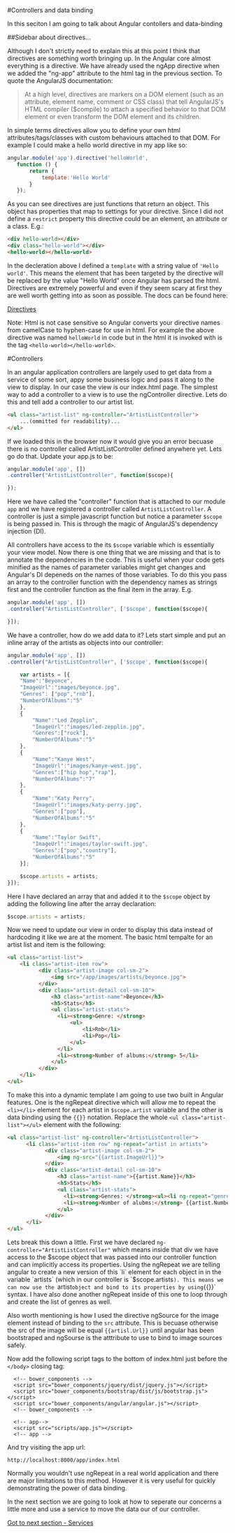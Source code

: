 #Controllers and data binding

In this seciton I am going to talk about Angular contollers and data-binding

##Sidebar about directives...

Although I don't strictly need to explain this at this point I think that directives are something worth bringing up. In the Angular core almost everything is a directive. We have already used the ngApp directive when we added the "ng-app" attribute to the html tag in the previous section. To quote the AngularJS documentation:

 >At a high level, directives are markers on a DOM element (such as an attribute, element name, comment or CSS class) that tell AngularJS's HTML compiler ($compile) to attach a specified behavior to that DOM element or even transform the DOM element and its children.

 In simple terms directives allow you to define your own html attributes/tags/classes with custom behaviours attached to that DOM. For example I could make a hello world directive in my app like so:

 ```javascript
angular.module('app').directive('helloWorld',
    function () {
        return {
            template:'Hello World'
        }
    });
 ```

As you can see directives are just functions that return an object. This object has properties that map to settings for your directive. Since I did not define a `restrict` property this directive could be an element, an attribute or a class. E.g.:

```html
<div hello-world></div>
<div class="hello-world"></div>
<hello-world></hello-world>
```

In the decleration above I defined a `template` with a string value of `'Hello world'`. This means the element that has been targeted by the directive will be replaced by the value "Hello World" once Angular has parsed the html. Directives are extremely powerful and even if they seem scary at first they are well worth getting into as soon as possible. The docs can be found here: 

[Directives](https://docs.angularjs.org/guide/directive)

Note: Html is not case sensitive so Angular converts your directive names from camelCase to hyphen-case for use in html. For example the above directive was named `helloWorld` in code but in the html it is invoked with is the tag `<hello-world></hello-world>`.

#Controllers

In an angular application controllers are largely used to get data from a service of some sort, appy some business logic and pass it along to the view to display. In our case the view is our index.html page. The simplest way to add a controller to a view is to use the ngController directive. Lets do this and tell add a controller to our artist list.

```html
<ul class="artist-list" ng-controller="ArtistListController">
    ...(ommitted for readability)...
</ul>
```

If we loaded this in the browser now it would give you an error becuase there is no controller called ArtistListController defined anywhere yet. Lets go do that. Update your app.js to be:

```javascript
angular.module('app', [])
.controller("ArtistListController", function($scope){

});
```

Here we have called the "controller" function that is attached to our module `app` and we have registered a controller called `ArtistListController`. A controller is just a simple javascript function but notice a parameter `$scope` is being passed in. This is through the magic of AngularJS's dependency injection (DI). 

All controllers have access to the its `$scope` variable which is essentially your view model. Now there is one thing that we are missing and that is to annotate the dependencies in the code. This is useful when your code gets minified as the names of parameter variables might get changes and Angular's DI depeneds on the names of those variables. To do this you pass an array  to the controller function with the dependency names as strings first and the controller function as the final item in the array. E.g.

```javascript
angular.module('app', [])
.controller("ArtistListController", ['$scope', function($scope){

}]);
```

We have a controller, how do we add data to it? Lets start simple and put an inline array of the artists as objects into our controller:

```javascript
angular.module('app', [])
.controller("ArtistListController", ['$scope', function($scope){

    var artists = [{
    "Name":"Beyonce",
    "ImageUrl":"images/beyonce.jpg",
    "Genres": ["pop","rnb"],
    "NumberOfAlbums":"5"
    },
    {
        "Name":"Led Zepplin",
        "ImageUrl":"images/led-zepplin.jpg",
        "Genres":["rock"],
        "NumberOfAlbums":"5"
    },
    {
        "Name":"Kanye West",
        "ImageUrl":"images/kanye-west.jpg",
        "Genres":["hip hop","rap"],
        "NumberOfAlbums":"7"
    },
    {
        "Name":"Katy Perry",
        "ImageUrl":"images/katy-perry.jpg",
        "Genres":["pop"],
        "NumberOfAlbums":"5"
    },
    {
        "Name":"Taylor Swift",
        "ImageUrl":"images/taylor-swift.jpg",
        "Genres":["pop","country"],
        "NumberOfAlbums":"5"
    }];

    $scope.artists = artists;
}]);
```

Here I have declared an array that and added it to the `$scope` object by adding the following line after the array declaration:

```javascript
$scope.artists = artists;
```

Now we need to update our view in order to display this data instead of hardcoding it like we are at the moment. The basic html tempalte for an artist list and item is the following:

```html
<ul class="artist-list">
    <li class="artist-item row">
          <div class="artist-image col-sm-2">
              <img src="/app/images/artists/beyonce.jpg">
          </div>
          <div class="artist-detail col-sm-10">
              <h3 class="artist-name">Beyonce</h3>
              <h5>Stats</h5>
              <ul class="artist-stats">
                <li><strong>Genre: </strong>
                    <ul>
                        <li>Rnb</li>
                        <li>Pop</li>
                    </ul>
                </li>
                <li><strong>Number of albums:</strong> 5</li>    
              </ul>
          </div>
    </li>
</ul>
```

To make this into a dynamic template I am going to use two built in Angular features. One is the ngRepeat directive which will allow me to repeat the `<li></li>` element for each artist in `$scope.artist` variable and the other is data binding using the `{{}}` notation. Replace the whole `<ul class="artist-list"></ul>` element with the following:

```html
<ul class="artist-list" ng-controller="ArtistListController">
      <li class="artist-item row" ng-repeat="artist in artists">
            <div class="artist-image col-sm-2">
                <img ng-src="{{artist.ImageUrl}}">
            </div>
            <div class="artist-detail col-sm-10">
                <h3 class="artist-name">{{artist.Name}}</h3>
                <h5>Stats</h5>
                <ul class="artist-stats">
                  <li><strong>Genres: </strong><ul><li ng-repeat="genre in artist.Genres">{{genre}}</li></ul></li>
                  <li><strong>Number of alubms:</strong> {{artist.NumberOfAlbums}}</li>    
                </ul>
            </div>
      </li>
</ul>
```

Lets break this down a little. First we have declared `ng-controller="ArtistListController"` which means inside that div we have access to the $scope object that was passed into our controller function and can implicitly access its properties. Using the ngRepeat we are telling angular to create a new version of this `li` element for each object in in the variable `artists` (which in our controller is `$scope.artists`). This means we can now use the `artist` object and bind to its properties by using `{{}}` syntax. I have also done another ngRepeat inside of this one to loop through and create the list of genres as well.

Also worth mentioning is how I used the directive ngSource for the image element instead of binding to the `src` attribute. This is becuase otherwise the src of the image will be equal `{{artisl.Url}}` until angular has been bootstraped and ngSourse is the atttribute to use to bind to image sources safely.

Now add the following script tags to the bottom of index.html just before the `</body>` closing tag:

```
  <!-- bower_components -->
  <script src="bower_components/jquery/dist/jquery.js"></script>
  <script src="bower_components/bootstrap/dist/js/bootstrap.js"></script>
  <script src="bower_components/angular/angular.js"></script>
  <!-- bower_components -->

  <!-- app-->
  <script src="scripts/app.js"></script>
  <!-- app -->
```

And try visiting the app url:

```
http://localhost:8000/app/index.html
```

Normally you wouldn't use ngRepeat in a real world application and there are major limitations to this method. However it is very useful for quickly demonstrating the power of data binding.

In the next section we are going to look at how to seperate our concerns a little more and use a service to move the data our of our controller.

[Got to next section - Services](2.services.md)
